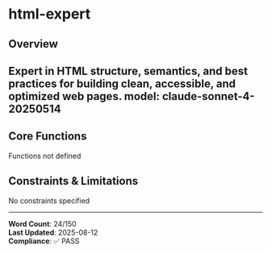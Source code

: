 # html-expert

## Overview

Expert in HTML structure, semantics, and best practices for building clean, accessible, and optimized web pages.
model: claude-sonnet-4-20250514
---

## Core Functions

Functions not defined

## Constraints & Limitations

No constraints specified



---
**Word Count**: 24/150  
**Last Updated**: 2025-08-12  
**Compliance**: ✅ PASS